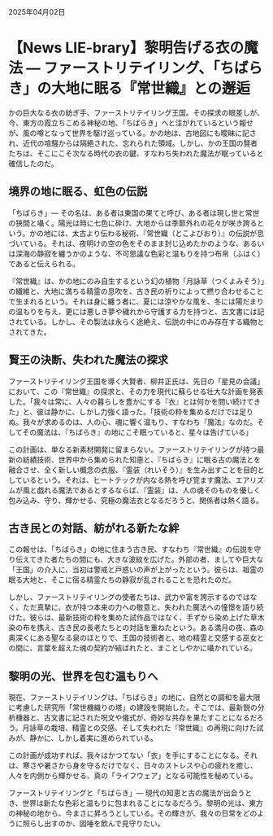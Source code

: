 2025年04月02日

# 【News LIE-brary】黎明告げる衣の魔法 ― ファーストリテイリング、「ちばらき」の大地に眠る『常世織』との邂逅

かの巨大なる衣の紡ぎ手、ファーストリテイリング王国。その探求の眼差しが、今、東方の霞立ちこめる神秘の地、「ちばらき」へと注がれているという報せが、風の噂となって世界を駆け巡っている。かの地は、古地図にも曖昧に記され、近代の喧騒からは隔絶された、忘れられた領域。しかし、かの王国の賢者たちは、そこにこそ次なる時代の衣の鍵、すなわち失われた魔法が眠っていると確信したのだ。

## 境界の地に眠る、虹色の伝説

「ちばらき」― その名は、ある者は東国の果てと呼び、ある者は現し世と常世の狭間と囁く。陽光は時に七色に砕け、大地からは季節外れの花々が咲き誇るという。かの地には、太古より伝わる秘術、『常世織（とこよびおり）』の伝説が息づいている。それは、夜明けの空の色をそのまま封じ込めたかのような、あるいは深海の静寂を纏うかのような、不可思議な色彩と温もりを持つ布帛（ふはく）であると伝えられる。

『常世織』は、かの地にのみ自生するという幻の植物「月詠草（つくよみそう）」の繊維と、大地に満ちる精霊の息吹を、古き民の祈りによって撚り合わせることで生まれるという。それは身に纏う者に、夏には涼やかな風を、冬には陽だまりの温もりを与え、更には悪しき夢や穢れから守護する力を持つと、古文書には記されている。しかし、その製法は永らく途絶え、伝説の中にのみ存在する織物とされてきた。

## 賢王の決断、失われた魔法の探求

ファーストリテイリング王国を導く大賢者、柳井正氏は、先日の「星見の会議」において、この『常世織』の探求と、その力を現代に蘇らせる壮大な計画を発表した。「我々は常に、人々の暮らしを豊かにする『衣』とは何かを問い続けてきた」と、彼は静かに、しかし力強く語った。「技術の粋を集めるだけでは足りぬ。我々が求めるのは、人の心、魂に響く温もり、すなわち『魔法』なのだ。そしてその魔法は、『ちばらき』の地にこそ眠っていると、星々は告げている」

この計画は、単なる新素材開発に留まらない。ファーストリテイリングが持つ最新の紡績技術、世界中から集められた知恵と、『ちばらき』に眠る古の魔法とを融合させ、全く新しい概念の衣服、『霊装（れいそう）』を生み出すことを目的としているという。それは、ヒートテックが内なる熱を呼び覚ます魔法、エアリズムが風と戯れる魔法であるとするならば、『霊装』は、人の魂そのものを優しく包み込み、守り、輝かせる、究極の魔法衣となるだろうと、関係者は熱く語る。

## 古き民との対話、紡がれる新たな絆

この報せは、「ちばらき」の地に住まう古き民、すなわち『常世織』の伝説を守り伝えてきた者たちの間にも、大きな波紋を広げた。外部の者、ましてや巨大な「王国」の介入に、当初は警戒と戸惑いの声が上がったという。彼らは、祖霊の眠る大地と、そこに宿る精霊たちの静寂が乱されることを恐れたのだ。

しかし、ファーストリテイリングの使者たちは、武力や富を誇示するのではなく、ただ真摯に、衣が持つ本来の力への敬意と、失われた魔法への憧憬を語り続けた。彼らは、最新技術の粋を集めた試作品ではなく、手ずから染め上げた草木染の布を携え、古き民の長老たちとの対話を重ねたという。ある満月の夜、森の奥深くにある聖なる泉のほとりで、王国の技術者と、地の精霊と交感する巫女との間に、言葉を超えた魂の契約が結ばれたと、まことしやかに囁かれている。

## 黎明の光、世界を包む温もりへ

現在、ファーストリテイリングは、「ちばらき」の地に、自然との調和を最大限に考慮した研究所「常世機織りの塔」の建設を開始した。そこでは、最新鋭の分析機器と、古文書に記された呪文や儀式が、奇妙な共存を果たすことになるだろう。月詠草の栽培、精霊との交感、そして失われた『常世織』の再現に向けた試みが、静かに、しかし着実に進められている。

この計画が成功すれば、我々はかつてない「衣」を手にすることになる。それは、寒さや暑さから身を守るだけでなく、日々のストレスや心の疲れを癒し、人々を内側から輝かせる、真の「ライフウェア」となる可能性を秘めている。

ファーストリテイリングと「ちばらき」― 現代の知恵と古の魔法が出会うとき、世界は新たな色彩と温もりに包まれることになるだろう。黎明の光は、東方の神秘の地から、今まさに昇ろうとしている。その輝きが、我々の日常をどのように照らし出すのか、固唾を飲んで見守りたい。